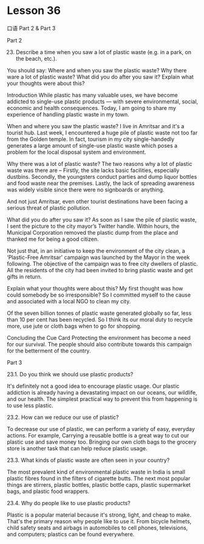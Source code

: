 # Lesson 36

口语 Part 2 & Part 3

Part 2

23.   Describe a time when you saw a lot of plastic waste (e.g. in a park, on the beach, etc.). 

You should say:
Where and when you saw the plastic waste?
Why there ware a lot of plastic waste?
What did you do after you saw it?
Explain what your thoughts were about this?

Introduction
While plastic has many valuable uses, we have become addicted to single-use plastic products — with severe environmental, social, economic and health consequences. Today, I am going to share my experience of handling plastic waste in my town.

When and where you saw the plastic waste?
I live in Amritsar and it's a tourist hub. Last week, I encountered a huge pile of plastic waste not too far from the Golden temple. In fact, tourism in my city single-handedly generates a large amount of single-use plastic waste which poses a problem for the local disposal system and environment.

Why there was a lot of plastic waste?
The two reasons why a lot of plastic waste was there are – Firstly, the site lacks basic facilities, especially dustbins. Secondly, the youngsters conduct parties and dump liquor bottles and food waste near the premises. Lastly, the lack of spreading awareness was widely visible since there were no signboards or anything.

And not just Amritsar, even other tourist destinations have been facing a serious threat of plastic pollution.

What did you do after you saw it?
As soon as I saw the pile of plastic waste, I sent the picture to the city mayor’s Twitter handle. Within hours, the Municipal Corporation removed the plastic dump from the place and thanked me for being a good citizen.

Not just that, in an initiative to keep the environment of the city clean, a ‘Plastic-Free Amritsar' campaign was launched by the Mayor in the week following. The objective of the campaign was to free city dwellers of plastic. All the residents of the city had been invited to bring plastic waste and get gifts in return.

Explain what your thoughts were about this?
My first thought was how could somebody be so irresponsible? So I committed myself to the cause and associated with a local NGO to clean my city.

Of the seven billion tonnes of plastic waste generated globally so far, less than 10 per cent has been recycled. So I think its our moral duty to recycle more, use jute or cloth bags when to go for shopping.

Concluding the Cue Card
Protecting the environment has become a need for our survival. The people should also contribute towards this campaign for the betterment of the country.


Part 3


23.1. Do you think we should use plastic products?

It's definitely not a good idea to encourage plastic usage. Our plastic addiction is already having a devastating impact on our oceans, our wildlife, and our health. The simplest practical way to prevent this from happening is to use less plastic.

23.2. How can we reduce our use of plastic?

To decrease our use of plastic, we can perform a variety of easy, everyday actions. For example, Carrying a reusable bottle is a great way to cut our plastic use and save money too. Bringing our own cloth bags to the grocery store is another task that can help reduce plastic usage.

23.3. What kinds of plastic waste are often seen in your country?

The most prevalent kind of environmental plastic waste in India is small plastic fibres found in the filters of cigarette butts. The next most popular things are stirrers, plastic bottles, plastic bottle caps, plastic supermarket bags, and plastic food wrappers.

23.4. Why do people like to use plastic products?

Plastic is a popular material because it's strong, light, and cheap to make. That's the primary reason why people like to use it. From bicycle helmets, child safety seats and airbags in automobiles to cell phones, televisions, and computers; plastics can be found everywhere.
